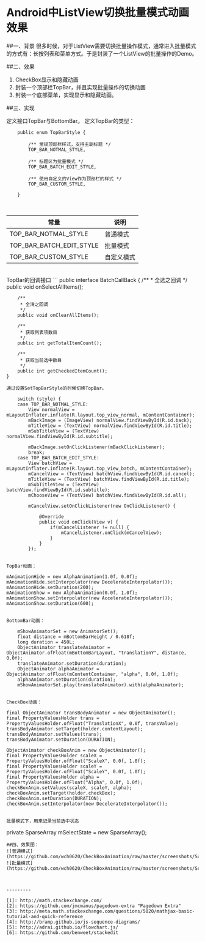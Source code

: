 # Android中ListView切换批量模式动画效果

##一、背景
很多时候，对于ListView需要切换批量操作模式，通常进入批量模式的方式有：长按列表和菜单方式。于是封装了一个ListView的批量操作的Demo。

##二、效果
 1. CheckBox显示和隐藏动画
 2. 封装一个顶部栏TopBar，并且实现批量操作的切换动画
 3. 封装一个底部菜单，实现显示和隐藏动画。

##三、实现

定义接口TopBar与BottomBar。
定义TopBar的类型：
```
    public enum TopBarStyle {

        /** 常规顶部栏样式，支持主副标题 */
        TOP_BAR_NOTMAL_STYLE,

        /** 标题区为批量模式 */
        TOP_BAR_BATCH_EDIT_STYLE,

        /** 使用自定义的View作为顶部栏的样式 */
        TOP_BAR_CUSTOM_STYLE,
        
    }
```
</br>


| 常量             | 说明                           |
| -------------- | ---------------------------- |
| TOP_BAR_NOTMAL_STYLE | 普通模式         |
| TOP_BAR_BATCH_EDIT_STYLE  | 批量模式 |
| TOP_BAR_CUSTOM_STYLE  | 自定义模式              |


</br>
TopBar的回调接口
```
    public interface BatchCallBack {
        /**
         * 全选之回调
         */
        public void onSelectAllItems();
        
        /**
         * 全清之回调
         */
        public void onClearAllItems();
        
        /**
         * 获取列表项数目
         */
        public int getTotalItemCount();
        
        /**
         * 获取当前选中数目
         */
        public int getCheckedItemCount();
    }
```
通过设置SetTopBarStyle的时候切换TopBar。
```
        switch (style) {
		case TOP_BAR_NOTMAL_STYLE:
			View normalView = mLayoutInflater.inflate(R.layout.top_view_normal, mContentContainer);
			mBackImage = (ImageView) normalView.findViewById(R.id.back);
			mTitleView = (TextView) normalView.findViewById(R.id.title);
			mSubTitleView = (TextView) normalView.findViewById(R.id.subtitle);
			
			mBackImage.setOnClickListener(mBackClickListener);
			break;
		case TOP_BAR_BATCH_EDIT_STYLE:
			View batchView = mLayoutInflater.inflate(R.layout.top_view_batch, mContentContainer);
			mCancelView = (TextView) batchView.findViewById(R.id.cancel);
			mTitleView = (TextView) batchView.findViewById(R.id.title);
			mSubTitleView = (TextView) batchView.findViewById(R.id.subtitle);
			mChooseView = (TextView) batchView.findViewById(R.id.all);
			
			mCancelView.setOnClickListener(new OnClickListener() {
				
				@Override
				public void onClick(View v) {
					if(mCancelListener != null) {
						mCancelListener.onClick(mCancelView);
					}
				}
			});

```

TopBar动画：

```
	mAnimationHide = new AlphaAnimation(1.0f, 0.0f);
	mAnimationHide.setInterpolator(new DecelerateInterpolator());
	mAnimationHide.setDuration(200);
	mAnimationShow = new AlphaAnimation(0.0f, 1.0f);
	mAnimationShow.setInterpolator(new AccelerateInterpolator());
	mAnimationShow.setDuration(600);
```

BottomBar动画：

```
        mShowAnimatorSet = new AnimatorSet();
        float distance = mBottomBarHeight / 0.618f;
        long duration = 450L;
        ObjectAnimator translateAnimator = ObjectAnimator.ofFloat(mBottomBarLayout, "translationY", distance, 0.0f);
        translateAnimator.setDuration(duration);
        ObjectAnimator alphaAnimator = ObjectAnimator.ofFloat(mContentContainer, "alpha", 0.0f, 1.0f);
        alphaAnimator.setDuration(duration);
        mShowAnimatorSet.play(translateAnimator).with(alphaAnimator);	
```

CheckBox动画：
```
	final ObjectAnimator transBodyAnimator = new ObjectAnimator();
	final PropertyValuesHolder trans = PropertyValuesHolder.ofFloat("TranslationX", 0.0f, transValue);
	transBodyAnimator.setTarget(holder.contentLayout);
	transBodyAnimator.setValues(trans);
	transBodyAnimator.setDuration(DURATION);

	ObjectAnimator checkBoxAnim = new ObjectAnimator();
	final PropertyValuesHolder scaleX = PropertyValuesHolder.ofFloat("ScaleX", 0.0f, 1.0f);
	final PropertyValuesHolder scaleY = PropertyValuesHolder.ofFloat("ScaleY", 0.0f, 1.0f);
	final PropertyValuesHolder alpha = PropertyValuesHolder.ofFloat("Alpha", 0.0f, 1.0f);
	checkBoxAnim.setValues(scaleX, scaleY, alpha);
	checkBoxAnim.setTarget(holder.checkBox);
	checkBoxAnim.setDuration(DURATION);
	checkBoxAnim.setInterpolator(new DecelerateInterpolator());
```

批量模式下，用来记录当前选中状态
```
private SparseArray<Boolean> mSelectState = new SparseArray<Boolean>();
```
##四、效果图：
![普通模式](https://github.com/wch0620/CheckBoxAnimation/raw/master/screenshots/Screenshot_normal.png)
![批量模式](https://github.com/wch0620/CheckBoxAnimation/raw/master/screenshots/Screenshot_batch.png)



---------

[1]: http://math.stackexchange.com/
[2]: https://github.com/jmcmanus/pagedown-extra "Pagedown Extra"
[3]: http://meta.math.stackexchange.com/questions/5020/mathjax-basic-tutorial-and-quick-reference
[4]: http://bramp.github.io/js-sequence-diagrams/
[5]: http://adrai.github.io/flowchart.js/
[6]: https://github.com/benweet/stackedit

